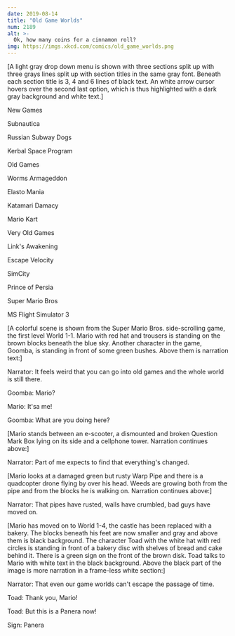 ```yaml
---
date: 2019-08-14
title: "Old Game Worlds"
num: 2189
alt: >-
  Ok, how many coins for a cinnamon roll?
img: https://imgs.xkcd.com/comics/old_game_worlds.png
---
```

[A light gray drop down menu is shown with three sections split up with three grays lines split up with section titles in the same gray font. Beneath each section title is 3, 4 and 6 lines of black text. An white arrow cursor hovers over the second last option, which is thus highlighted with a dark gray background and white text.]

New Games

Subnautica

Russian Subway Dogs

Kerbal Space Program

Old Games

Worms Armageddon

Elasto Mania

Katamari Damacy

Mario Kart

Very Old Games

Link's Awakening

Escape Velocity

SimCity

Prince of Persia

Super Mario Bros

MS Flight Simulator 3

[A colorful scene is shown from the Super Mario Bros. side-scrolling game, the first level World 1-1. Mario with red hat and trousers is standing on the brown blocks beneath the blue sky. Another character in the game, Goomba, is standing in front of some green bushes. Above them is narration text:]

Narrator: It feels weird that you can go into old games and the whole world is still there.

Goomba: Mario?

Mario: It'sa me!

Goomba: What are you doing here?

[Mario stands between an e-scooter, a dismounted and broken Question Mark Box lying on its side and a cellphone tower. Narration continues above:]

Narrator: Part of me expects to find that everything's changed.

[Mario looks at a damaged green but rusty Warp Pipe and there is a quadcopter drone flying by over his head. Weeds are growing both from the pipe and from the blocks he is walking on. Narration continues above:]

Narrator: That pipes have rusted, walls have crumbled, bad guys have moved on.

[Mario has moved on to World 1-4, the castle has been replaced with a bakery. The blocks beneath his feet are now smaller and gray and above them is black background. The character Toad with the white hat with red circles is standing in front of a bakery disc with shelves of bread and cake behind it. There is a green sign on the front of the brown disk. Toad talks to Mario with white text in the black background. Above the black part of the image is more narration in a frame-less white section:]

Narrator: That even our game worlds can't escape the passage of time.

Toad: Thank you, Mario!

Toad: But this is a Panera now!

Sign: Panera